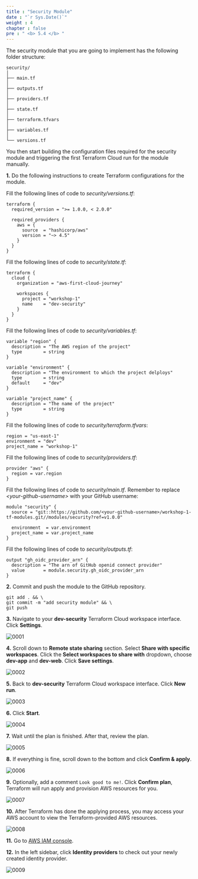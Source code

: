 ```yaml
---
title : "Security Module"
date : "`r Sys.Date()`"
weight : 4
chapter : false
pre : " <b> 5.4 </b> "
---
```


The security module that you are going to implement has the following folder structure:

```git
security/
│
├── main.tf
│   
├── outputs.tf
│   
├── providers.tf
│   
├── state.tf
│   
├── terraform.tfvars
│   
├── variables.tf
│   
└── versions.tf
```

You then start building the configuration files required for the security module and triggering the first Terraform Cloud run for the module manually.

**1.** Do the following instructions to create Terraform configurations for the module.

Fill the following lines of code to *security/versions.tf*:

```hcl
terraform {
  required_version = ">= 1.0.0, < 2.0.0"

  required_providers {
    aws = {
      source  = "hashicorp/aws"
      version = "~> 4.5"
    }
  }
}
```

Fill the following lines of code to *security/state.tf*:

```hcl
terraform {
  cloud {
    organization = "aws-first-cloud-journey"

    workspaces {
      project = "workshop-1"
      name    = "dev-security"
    }
  }
}
```

Fill the following lines of code to *security/variables.tf*:

```hcl
variable "region" {
  description = "The AWS region of the project"
  type        = string
}

variable "environment" {
  description = "The environment to which the project delploys"
  type        = string
  default     = "dev"
}

variable "project_name" {
  description = "The name of the project"
  type        = string
}
```

Fill the following lines of code to *security/terraform.tfvars*:

```hcl
region = "us-east-1"
environment = "dev"
project_name = "workshop-1"
```

Fill the following lines of code to *security/providers.tf*:

```hcl
provider "aws" {
  region = var.region
}
```

Fill the following lines of code to *security/main.tf*. Remember to replace *\<your-github-username\>* with your GitHub username:

```hcl
module "security" {
  source = "git::https://github.com/<your-github-username>/workshop-1-tf-modules.git//modules/security?ref=v1.0.0"

  environment  = var.environment
  project_name = var.project_name
}
```

Fill the following lines of code to *security/outputs.tf*:

```hcl
output "gh_oidc_provider_arn" {
  description = "The arn of GitHub openid connect provider"
  value       = module.security.gh_oidc_provider_arn
}
```

**2.** Commit and push the module to the GitHub repository.

```git
git add . && \
git commit -m "add security module" && \
git push
```

**3.** Navigate to your **dev-security** Terraform Cloud workspace interface. Click **Settings**.

![0001](/images/5/4/0001.svg?featherlight=false&width=100pc)

**4.** Scroll down to **Remote state sharing** section. Select **Share with specific workspaces**. Click the **Select workspaces to share with** dropdown, choose **dev-app** and **dev-web**. Click **Save settings**.

![0002](/images/5/4/0002.svg?featherlight=false&width=100pc)

**5.** Back to **dev-security** Terraform Cloud workspace interface. Click **New run**.

![0003](/images/5/4/0003.svg?featherlight=false&width=100pc)

**6.** Click **Start**.

![0004](/images/5/4/0004.svg?featherlight=false&width=100pc)

**7.** Wait until the plan is finished. After that, review the plan. 

![0005](/images/5/4/0005.svg?featherlight=false&width=100pc)

**8.** If everything is fine, scroll down to the bottom and click **Confirm & apply**.

![0006](/images/5/4/0006.svg?featherlight=false&width=100pc)

**9.** Optionally, add a comment `Look good to me!`. Click **Confirm plan**, Terraform will run apply and provision AWS resources for you. 

![0007](/images/5/4/0007.svg?featherlight=false&width=100pc)

**10.** After Terraform has done the applying process, you may access your AWS account to view the Terraform-provided AWS resources.

![0008](/images/5/4/0008.svg?featherlight=false&width=100pc)

**11.** Go to [AWS IAM console](https://console.aws.amazon.com/iam/).

**12.** In the left sidebar, click **Identity providers** to check out your newly created identity provider.

![0009](/images/5/4/0009.svg?featherlight=false&width=100pc)